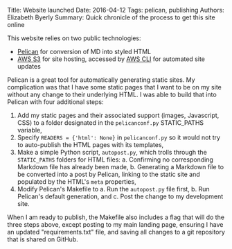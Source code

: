 Title: Website launched
Date: 2016-04-12
Tags: pelican, publishing
Authors: Elizabeth Byerly
Summary: Quick chronicle of the process to get this site online

This website relies on two public technologies:
  * [Pelican](http://blog.getpelican.com/) for conversion of MD into styled HTML
  * [AWS S3](https://aws.amazon.com/s3/) for site hosting, accessed by
    [AWS CLI](https://aws.amazon.com/cli/) for automated site updates

Pelican is a great tool for automatically generating static sites. My
complication was that I have some static pages that I want to be on my
site without any change to their underlying HTML. I was able to build that into
Pelican with four additional steps:

1. Add my static pages and their associated support (images, Javascript, CSS) to
   a folder designated in the `pelicanconf.py` STATIC_PATHS variable,
2. Specify `READERS = {'html': None}` in `pelicanconf.py` so it would not try to
   auto-publish the HTML pages with its templates,
3. Make a simple Python script, `autopost.py`, which trolls through the
   `STATIC_PATHS` folders for HTML files:
    a. Confirming no corresponding Markdown file has already been made,
    b. Generating a Markdown file to be converted into a post by Pelican,
       linking to the static site and populated by the HTML's `meta` properties,
4. Modify Pelican's Makefile to
    a. Run the `autopost.py` file first,
    b. Run Pelican's default generation, and
    c. Post the change to my development site.
    
When I am ready to publish, the Makefile also includes a flag that will do the
three steps above, except posting to my main landing page, ensuring I have an
updated "requirements.txt" file, and saving all changes to a git repository that
is shared on GitHub.
